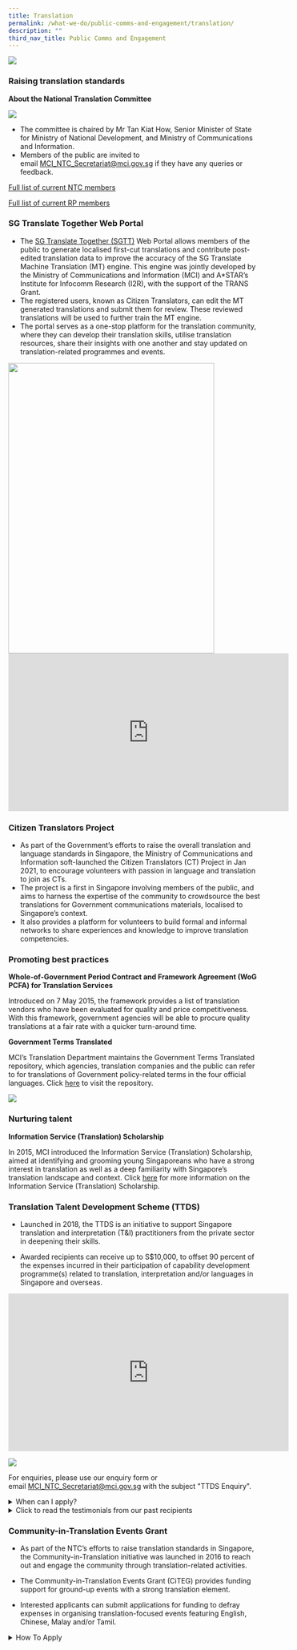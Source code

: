 ```yaml
---
title: Translation
permalink: /what-we-do/public-comms-and-engagement/translation/
description: ""
third_nav_title: Public Comms and Engagement
---
```

![](/images/TD/ifg%201_ntc%20banner_mci%20website%20revamp%202023.png)
### Raising translation standards

**About the National Translation Committee**

![](/images/TD/ifg%202_ntc%20and%20rp%20ifg_mci%20website%20revamp%202023.png)

* The committee is chaired by&nbsp;Mr Tan Kiat How, Senior Minister of State for Ministry of National Development, and Ministry of Communications and Information.
* Members of the public are invited to email&nbsp;[MCI_NTC_Secretariat@mci.gov.sg](mailto:MCI_NTC_Secretariat@mci.gov.sg) if they have any queries or feedback.

[Full list of current NTC members](/files/Translation/ntc%205th%20term%20ntc%20cvs_080523.pdf)

[Full list of current RP members](/files/Translation/resource%20panels%205th%20term%20cvs_080523.pdf)

### SG Translate Together Web Portal

* The [SG Translate Together (SGTT)](https://www.sgtranslatetogether.gov.sg/) Web Portal allows members of the public to generate localised first-cut translations and contribute post-edited translation data to improve the accuracy of the SG Translate Machine Translation (MT) engine. This engine was jointly developed by the Ministry of Communications and Information (MCI) and A\*STAR’s Institute for Infocomm Research (I2R), with the support of the TRANS Grant. 
* The registered users, known as Citizen Translators, can edit the MT generated translations and submit them for review. These reviewed translations will be used to further train the MT engine.
* The portal serves as a one-stop platform for the translation community, where they can develop their translation skills, utilise translation resources, share their insights with one another and stay updated on translation-related programmes and events. 

<img style="height:580px; width:411px;" src="/images/TD/sgtt%20edm.jpg">

<iframe allowfullscreen="" allow="accelerometer; autoplay; clipboard-write; encrypted-media; gyroscope; picture-in-picture; web-share" frameborder="0" title="YouTube video player" src="https://www.youtube.com/embed/-OYRSf0Kx_Y" height="315" width="560"></iframe>

### Citizen Translators Project

* As part of the Government’s efforts to raise the overall translation and language standards in Singapore, the Ministry of Communications and Information soft-launched the Citizen Translators (CT) Project in Jan 2021, to encourage volunteers with passion in language and translation to join as CTs. 
* The project is a first in Singapore involving members of the public, and aims to harness the expertise of the community to crowdsource the best translations for Government communications materials, localised to Singapore’s context. 
* It also provides a platform for volunteers to build formal and informal networks to share experiences and knowledge to improve translation competencies.
 
### Promoting best practices

**Whole-of-Government Period Contract and Framework Agreement (WoG PCFA) for Translation Services**

Introduced on 7 May 2015, the framework provides a list of translation vendors who have been evaluated for quality and price competitiveness. With this framework, government agencies will be able to procure quality translations at a fair rate with a quicker turn-around time.

**Government Terms Translated**

MCI’s Translation Department maintains the Government Terms Translated repository, which agencies, translation companies and the public can refer to for translations of Government policy-related terms in the four official languages. Click [here](https://www.translatedterms.gov.sg/)&nbsp;to visit the repository. 

![](/images/TD/ifg%203_gtt%20ifg_mci%20website%20revamp%202023.png)

### Nurturing talent

**Information Service (Translation) Scholarship** 

In 2015, MCI introduced the Information Service (Translation) Scholarship, aimed at identifying and grooming young Singaporeans who have a strong interest in translation as well as a deep familiarity with Singapore’s translation landscape and context. Click [here](/join-us/scholarship/overview/) for more information on the Information Service (Translation) Scholarship.

### Translation Talent Development Scheme (TTDS)

* Launched in 2018, the TTDS is an initiative to support Singapore translation and interpretation (T&amp;I) practitioners from the private sector in deepening their skills. 

* Awarded recipients can receive up to S$10,000, to offset 90 percent of the expenses incurred in their participation of capability development programme(s) related to translation, interpretation and/or languages in Singapore and overseas. 

<iframe allowfullscreen="" allow="accelerometer; autoplay; clipboard-write; encrypted-media; gyroscope; picture-in-picture; web-share" frameborder="0" title="YouTube video player" src="https://www.youtube.com/embed/fnbfRZbJQto" height="315" width="560"></iframe>

![](/images/TD/ttds%20brochure.png)

For enquiries, please use our&nbsp;enquiry form&nbsp;or email&nbsp;[MCI_NTC_Secretariat@mci.gov.sg](mailto:MCI_NTC_Secretariat@mci.gov.sg)&nbsp;with the subject "TTDS Enquiry".

<style>  
  /* Styling for the accordion container */  
  details {  
    border: 1px solid #ccc;  
    background-color: #f9f9f9;  
    border-radius: 4px;  
    padding: 10px;  
    margin-bottom: 10px;  
  }  
  
  /* Styling for the accordion header */  
  summary {  
    font-weight: bold;  
    cursor: pointer;  
  }  
</style>  
  
<details>  
<summary>When can I apply?</summary>
	
<br>Applications are now open from 1 April 2023 to 30 June 2023 (both dates inclusive).	
<br><br>	
	<b>How do I apply?</b>
<br><br>
Step 1: To apply, please prepare the following documents for submission in a single ZIP archive (max file size 7MB):
<br><br>
i. Completed Capability Development Plan Form<br>
ii. Curriculum vitae<br>
iii. Proof of enrolment (e.g. letter of acceptance / matriculation) OR application (e.g. application acknowledgement emails) OR awaiting confirmation / invitation (e.g. registration emails) from the programme provider of each programme OR planning to apply for upcoming programmes (screenshots of programme details stating the application period if it has yet to commence)<br>
iv. Translation portfolio with non-confidential items (for translation practitioners) and/or testimonials from clients (for both translation and interpretation practitioners)
<br><br>
Step 2: Complete the online application form here and submit your supporting documents from Step 1. Please note that incomplete forms cannot be saved as drafts, and you will have to complete the entire form once you start.
<br><br>
All applications must reach the NTC Secretariat by 2359hrs Singapore time on 30 June 2023. Applications received after this closing date and time shall be disqualified.
<br><br>
The NTC Secretariat also reserves the right to disqualify applicants who fail to complete any form(s) and/or provide any document(s) required in their application.
<br><br>
<b>What happens next?</b>
<br><br>
Shortlisted applicants will be required to attend an interview between July and August and informed of the outcome by October.
<br><br>
Recipients will be appointed as National Translation Committee (NTC) Ambassadors for a duration of up to two years and required to contribute their expertise to NTC initiatives.
<br><br>
All applications are rigorously assessed by our panel of assessors. Only applicants who are shortlisted and clear the final interview will be selected for award.
<br><br>
</details>

<details>  
 <summary>Click to read the testimonials from our past recipients</summary>  
<br>
	<img style="height:400px; width:400px;" src="/images/TD/ttds%20testimonial%20image%201.png">
	<img style="height:400px; width:400px;" src="/images/TD/ttds%20testimonial%20image%202.png">
	<img style="height:400px; width:400px;" src="/images/TD/ttds%20testimonial%20image%203.png">
	<img style="height:400px; width:400px;" src="/images/TD/ttds%20testimonial%20image%204.png">
	<img style="height:400px; width:400px;" src="/images/TD/ttds%20testimonial%20image%205.png">
	<img style="height:400px; width:400px;" src="/images/TD/ttds%20testimonial%20image%206.png">
</details>

### Community-in-Translation Events Grant

* As part of the NTC’s efforts to raise translation standards in Singapore, the Community-in-Translation initiative was launched in 2016 to reach out and engage the community through translation-related activities.

* The Community-in-Translation Events Grant (CiTEG) provides funding support for ground-up events with a strong translation element.&nbsp;

* Interested applicants can submit applications for funding to defray expenses in organising translation-focused events featuring English, Chinese, Malay and/or Tamil.

<style>  
  /* Styling for the accordion container */  
  details {  
    border: 1px solid #ccc;  
    background-color: #f9f9f9;  
    border-radius: 4px;  
    padding: 10px;  
    margin-bottom: 10px;  
  }  
  
  /* Styling for the accordion header */  
  summary {  
    font-weight: bold;  
    cursor: pointer;  
  }  
</style>  
  
<details>  
 <summary>How To Apply</summary>  
<br>
Each applicant can submit only one application per cycle. Late submissions will not be entertained.
<br><br>
Applicants may send the completed [Application Form](/files/Translation/citeg%20application%20form%20(updated%2030%20apr%202021).pdf), together with all relevant supporting documents via the submission form at [https://go.gov.sg/citeg-submit](https://go.gov.sg/citeg-submit).
<br><br>
Applicants can expect to be notified of their application outcome within two months of application submission. For more information, please refer to: 
<br><br>
</details>